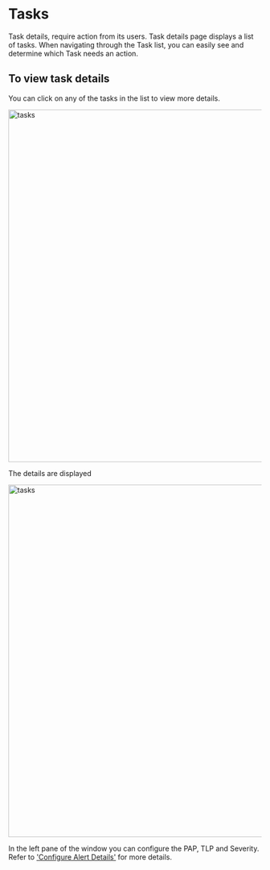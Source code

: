 # Tasks

Task details, require action from its users. Task details page displays a list of tasks. 
When navigating through the Task list, you can easily see and determine which Task needs an action. 


## To view task details

You can click on any of the tasks in the list to view more details. 

<img src="/thehive/images/user-guides/analyst-corner/tasks/task_menu.png" alt="tasks" width="700" height="700"/>

The details are displayed

<img src="/thehive/images/user-guides/analyst-corner/tasks/tasks-details-tabs-menu.png" alt="tasks" width="700" height="700"/>

In the left pane of the window you can configure the PAP, TLP and Severity. 
Refer to ['Configure Alert Details'](../cases-list/configure-pap-tlp-severity.md) for more details. 